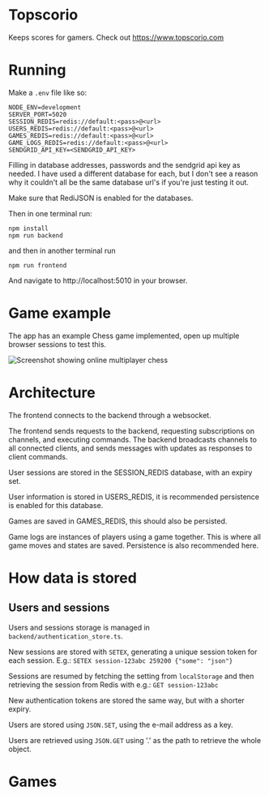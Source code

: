 Topscorio
=========

Keeps scores for gamers. Check out https://www.topscorio.com

Running
====

Make a `.env` file like so:

```
NODE_ENV=development
SERVER_PORT=5020
SESSION_REDIS=redis://default:<pass>@<url>
USERS_REDIS=redis://default:<pass>@<url>
GAMES_REDIS=redis://default:<pass>@<url>
GAME_LOGS_REDIS=redis://default:<pass>@<url>
SENDGRID_API_KEY=<SENDGRID_API_KEY>
```

Filling in database addresses, passwords and the sendgrid api key as needed. I have used a different database for each,
but I don't see a reason why it couldn't all be the same database url's if you're just testing it out.

Make sure that RediJSON is enabled for the databases.

Then in one terminal run:

```
npm install
npm run backend
```

and then in another terminal run

```
npm run frontend
```

And navigate to http://localhost:5010 in your browser.

Game example
=====

The app has an example Chess game implemented, open up multiple browser sessions to test this.

![Screenshot showing online multiplayer chess](https://i.imgur.com/59ZEyt8.png)

Architecture
=======

The frontend connects to the backend through a websocket.

The frontend sends requests to the backend, requesting subscriptions on channels, and executing commands. The backend
broadcasts channels to all connected clients, and sends messages with updates as responses to client commands.

User sessions are stored in the SESSION_REDIS database, with an expiry set.

User information is stored in USERS_REDIS, it is recommended persistence is enabled for this database.

Games are saved in GAMES_REDIS, this should also be persisted.

Game logs are instances of players using a game together. This is where all game moves and states are saved. Persistence
is also recommended here.


How data is stored
=======

## Users and sessions

Users and sessions storage is managed in `backend/authentication_store.ts`.

New sessions are stored with `SETEX`, generating a unique session token for each session. E.g.: `SETEX session-123abc 259200 {"some": "json"}`

Sessions are resumed by fetching the setting from `localStorage` and then retrieving the session from Redis with e.g.: `GET session-123abc`

New authentication tokens are stored the same way, but with a shorter expiry.

Users are stored using `JSON.SET`, using the e-mail address as a key.

Users are retrieved using `JSON.GET` using '.' as the path to retrieve the whole object.

# Games




